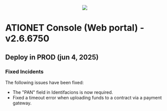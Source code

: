 <p align="center">
  <img src="https://github.com/Ationet/ationetdocs/raw/master/Content/Images/ATIOnetLogo_250x70.png" />
</p>

# ATIONET Console (Web portal) - v2.6.6750

## Deploy in PROD (jun 4, 2025)

### Fixed Incidents
The following issues have been fixed:
- The "PAN" field in Identifacions is now required.
- Fixed a timeout error when uploading funds to a contract via a payment gateway.
